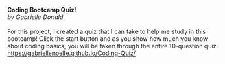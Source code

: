 <b>Coding Bootcamp Quiz!</b><br/>
<i>by Gabrielle Donald</i><br/><br/>
For this project, I created a quiz that I can take to help me study in this bootcamp! Click the start button and as you show how much you know about coding basics, you will be taken through the entire 10-question quiz.<br/>
https://gabriellenoelle.github.io/Coding-Quiz/
